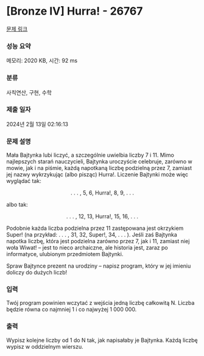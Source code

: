 # [Bronze IV] Hurra! - 26767 

[문제 링크](https://www.acmicpc.net/problem/26767) 

### 성능 요약

메모리: 2020 KB, 시간: 92 ms

### 분류

사칙연산, 구현, 수학

### 제출 일자

2024년 2월 13일 02:16:13

### 문제 설명

<p>Mała Bajtynka lubi liczyć, a szczególnie uwielbia liczby 7 i 11. Mimo najlepszych starań nauczycieli, Bajtynka uroczyście celebruje, zarówno w mowie, jak i na piśmie, każdą napotkaną liczbę podzielną przez 7, zamiast jej nazwy wykrzykując (albo pisząc) Hurra!. Liczenie Bajtynki może więc wyglądać tak:</p>

<p style="text-align: center;">. . . , 5, 6, Hurra!, 8, 9, . . .</p>

<p>albo tak:</p>

<p style="text-align: center;">. . . , 12, 13, Hurra!, 15, 16, . . .</p>

<p>Podobnie każda liczba podzielna przez 11 zastępowana jest okrzykiem Super! (na przykład: . . . , 31, 32, Super!, 34, . . . ). Jeśli zaś Bajtynka napotka liczbę, która jest podzielna zarówno przez 7, jak i 11, zamiast niej woła Wiwat! – jest to nieco archaiczne, ale historia jest, zaraz po informatyce, ulubionym przedmiotem Bajtynki.</p>

<p>Spraw Bajtynce prezent na urodziny – napisz program, który w jej imieniu doliczy do dużych liczb!</p>

### 입력 

 <p>Twój program powinien wczytać z wejścia jedną liczbę całkowitą N. Liczba będzie równa co najmniej 1 i co najwyżej 1 000 000.</p>

### 출력 

 <p>Wypisz kolejne liczby od 1 do N tak, jak napisałaby je Bajtynka. Każdą liczbę wypisz w oddzielnym wierszu.</p>

